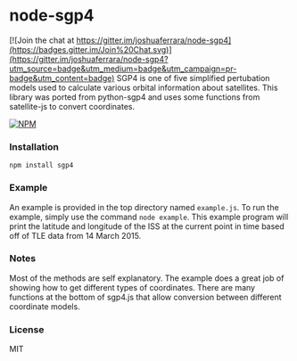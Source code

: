 # node-sgp4

[![Join the chat at https://gitter.im/joshuaferrara/node-sgp4](https://badges.gitter.im/Join%20Chat.svg)](https://gitter.im/joshuaferrara/node-sgp4?utm_source=badge&utm_medium=badge&utm_campaign=pr-badge&utm_content=badge)
SGP4 is one of five simplified pertubation models used to calculate various orbital information about satellites. This library was ported from python-sgp4 and uses some functions from satellite-js to convert coordinates.


[![NPM](https://nodei.co/npm/sgp4.png?downloads=true&stars=true)](https://nodei.co/npm/sgp4/)
### Installation
`npm install sgp4`
### Example
An example is provided in the top directory named `example.js`. To run the example, simply use the command `node example`. This example program will print the latitude and longitude of the ISS at the current point in time based off of TLE data from 14 March 2015.
### Notes
Most of the methods are self explanatory. The example does a great job of showing how to get different types of coordinates. There are many functions at the bottom of sgp4.js that allow conversion between different coordinate models.
### License
MIT
